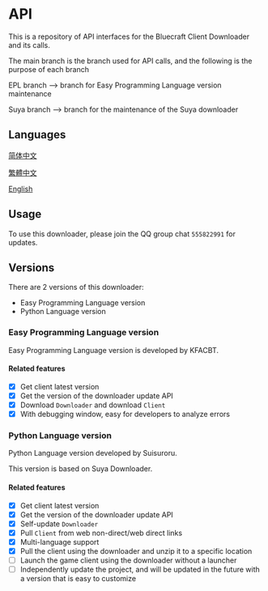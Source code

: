# API

This is a repository of API interfaces for the Bluecraft Client Downloader and its calls.

The main branch is the branch used for API calls, and the following is the purpose of each branch

EPL branch --> branch for Easy Programming Language version maintenance

Suya branch --> branch for the maintenance of the Suya downloader

## Languages

[简体中文](https://bluecraft-server.github.io/API/multi-languages/zh_hans)

[繁體中文](https://bluecraft-server.github.io/API/multi-languages/zh_hant)

[English](https://bluecraft-server.github.io/API/multi-languages/en_us)

## Usage

To use this downloader, please join the QQ group chat `555822991` for updates.

## Versions

There are 2 versions of this downloader:
 - Easy Programming Language version
 - Python Language version

### Easy Programming Language version

Easy Programming Language version is developed by KFACBT.

#### Related features

- [x] Get client latest version
- [x] Get the version of the downloader update API
- [x] Download `Downloader` and download `Client`
- [x] With debugging window, easy for developers to analyze errors

### Python Language version

Python Language version developed by Suisuroru.

This version is based on Suya Downloader.

#### Related features

- [x] Get client latest version
- [x] Get the version of the downloader update API
- [x] Self-update `Downloader`
- [x] Pull `Client` from web non-direct/web direct links
- [x] Multi-language support
- [x] Pull the client using the downloader and unzip it to a specific location
- [ ] Launch the game client using the downloader without a launcher
- [ ] Independently update the project, and will be updated in the future with a version that is easy to customize